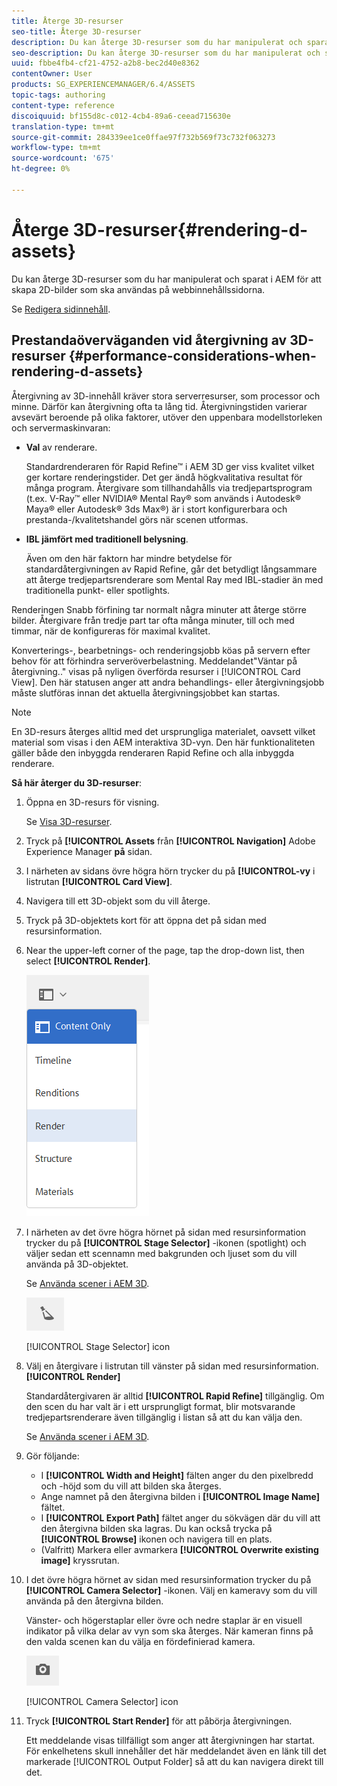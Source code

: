 ```yaml
---
title: Återge 3D-resurser
seo-title: Återge 3D-resurser
description: Du kan återge 3D-resurser som du har manipulerat och sparat i AEM för att skapa 2D-bilder som ska användas på webbinnehållssidorna.
seo-description: Du kan återge 3D-resurser som du har manipulerat och sparat i AEM för att skapa 2D-bilder som ska användas på webbinnehållssidorna.
uuid: fbbe4fb4-cf21-4752-a2b8-bec2d40e8362
contentOwner: User
products: SG_EXPERIENCEMANAGER/6.4/ASSETS
topic-tags: authoring
content-type: reference
discoiquuid: bf155d8c-c012-4cb4-89a6-ceead715630e
translation-type: tm+mt
source-git-commit: 284339ee1ce0ffae97f732b569f73c732f063273
workflow-type: tm+mt
source-wordcount: '675'
ht-degree: 0%

---
```



# Återge 3D-resurser{#rendering-d-assets}

Du kan återge 3D-resurser som du har manipulerat och sparat i AEM för att skapa 2D-bilder som ska användas på webbinnehållssidorna.

Se [Redigera sidinnehåll](/help/sites-authoring/qg-page-authoring.md#editing-your-page-content).

## Prestandaöverväganden vid återgivning av 3D-resurser {#performance-considerations-when-rendering-d-assets}

Återgivning av 3D-innehåll kräver stora serverresurser, som processor och minne. Därför kan återgivning ofta ta lång tid. Återgivningstiden varierar avsevärt beroende på olika faktorer, utöver den uppenbara modellstorleken och servermaskinvaran:

* **Val** av renderare.

   Standardrenderaren för Rapid Refine™ i AEM 3D ger viss kvalitet vilket ger kortare renderingstider. Det ger ändå högkvalitativa resultat för många program. Återgivare som tillhandahålls via tredjepartsprogram (t.ex. V-Ray™ eller NVIDIA® Mental Ray® som används i Autodesk® Maya® eller Autodesk® 3ds Max®) är i stort konfigurerbara och prestanda-/kvalitetshandel görs när scenen utformas.

* **IBL jämfört med traditionell belysning**.

   Även om den här faktorn har mindre betydelse för standardåtergivningen av Rapid Refine, går det betydligt långsammare att återge tredjepartsrenderare som Mental Ray med IBL-stadier än med traditionella punkt- eller spotlights.

Renderingen Snabb förfining tar normalt några minuter att återge större bilder. Återgivare från tredje part tar ofta många minuter, till och med timmar, när de konfigureras för maximal kvalitet.

Konverterings-, bearbetnings- och renderingsjobb köas på servern efter behov för att förhindra serveröverbelastning. Meddelandet&quot;Väntar på återgivning..&quot; visas på nyligen överförda resurser i [!UICONTROL Card View]. Den här statusen anger att andra behandlings- eller återgivningsjobb måste slutföras innan det aktuella återgivningsjobbet kan startas.

>[!NOTE]
>
>En 3D-resurs återges alltid med det ursprungliga materialet, oavsett vilket material som visas i den AEM interaktiva 3D-vyn. Den här funktionaliteten gäller både den inbyggda renderaren Rapid Refine och alla inbyggda renderare.

**Så här återger du 3D-resurser**:

1. Öppna en 3D-resurs för visning.

   Se [Visa 3D-resurser](/help/sites-classic-ui-authoring/classicui-view-3d-assets.md).

1. Tryck på **[!UICONTROL Assets** från **[!UICONTROL Navigation]** Adobe Experience Manager **på** sidan.
1. I närheten av sidans övre högra hörn trycker du på **[!UICONTROL-vy** i listrutan **[!UICONTROL Card View]**.
1. Navigera till ett 3D-objekt som du vill återge.

1. Tryck på 3D-objektets kort för att öppna det på sidan med resursinformation.
1. Near the upper-left corner of the page, tap the drop-down list, then select **[!UICONTROL Render]**.

   ![chlimage_1-13](assets/chlimage_1-13.png)

1. I närheten av det övre högra hörnet på sidan med resursinformation trycker du på **[!UICONTROL Stage Selector]** -ikonen (spotlight) och väljer sedan ett scennamn med bakgrunden och ljuset som du vill använda på 3D-objektet.

   Se [Använda scener i AEM 3D](/help/sites-classic-ui-authoring/classicui-stages-aem3d.md).

   ![chlimage_1-14](assets/chlimage_1-14.png)

   [!UICONTROL Stage Selector] icon

1. Välj en återgivare i listrutan till vänster på sidan med resursinformation. **[!UICONTROL Render]**

   Standardåtergivaren är alltid **[!UICONTROL Rapid Refine]** tillgänglig. Om den scen du har valt är i ett ursprungligt format, blir motsvarande tredjepartsrenderare även tillgänglig i listan så att du kan välja den.

   Se [Använda scener i AEM 3D](/help/sites-classic-ui-authoring/classicui-stages-aem3d.md).

1. Gör följande:

   * I **[!UICONTROL Width and Height]** fälten anger du den pixelbredd och -höjd som du vill att bilden ska återges.
   * Ange namnet på den återgivna bilden i **[!UICONTROL Image Name]** fältet.
   * I **[!UICONTROL Export Path]** fältet anger du sökvägen där du vill att den återgivna bilden ska lagras. Du kan också trycka på **[!UICONTROL Browse]** ikonen och navigera till en plats.
   * (Valfritt) Markera eller avmarkera **[!UICONTROL Overwrite existing image]** kryssrutan.

1. I det övre högra hörnet av sidan med resursinformation trycker du på **[!UICONTROL Camera Selector]** -ikonen. Välj en kameravy som du vill använda på den återgivna bilden.

   Vänster- och högerstaplar eller övre och nedre staplar är en visuell indikator på vilka delar av vyn som ska återges. När kameran finns på den valda scenen kan du välja en fördefinierad kamera.

   ![chlimage_1-15](assets/chlimage_1-15.png)

   [!UICONTROL Camera Selector] icon

1. Tryck **[!UICONTROL Start Render]** för att påbörja återgivningen.

   Ett meddelande visas tillfälligt som anger att återgivningen har startat. För enkelhetens skull innehåller det här meddelandet även en länk till det markerade [!UICONTROL Output Folder] så att du kan navigera direkt till det.


